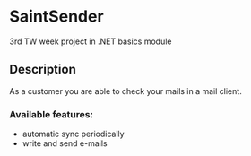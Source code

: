 # SaintSender
3rd TW week project in .NET basics module

## Description
As a customer you are able to check your mails in a mail client.

### Available features:
* automatic sync periodically
* write and send e-mails
